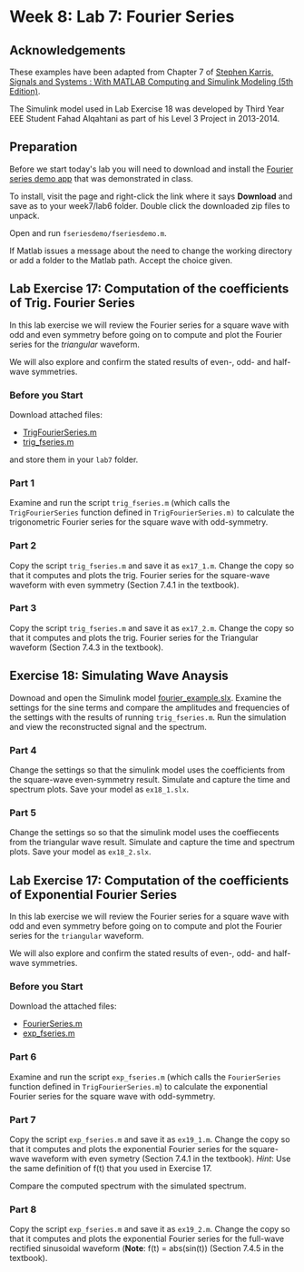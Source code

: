 # Week 8: Lab 7: Fourier Series

## Acknowledgements

These examples have been adapted from Chapter 7 of 
<a href="http://site.ebrary.com/lib/swansea/docDetail.action?docID=10547416" target="_blank">Stephen Karris, Signals and Systems : With MATLAB Computing and Simulink Modeling (5th Edition)</a>.

The Simulink model used in Lab Exercise 18 was developed by Third Year EEE Student Fahad Alqahtani as part of his Level 3 Project in 2013-2014.

## Preparation

Before we start today's lab you will need to download and install the [Fourier series demo app](http://users.ece.gatech.edu/mcclella/matlabGUIs/#FourierSeries) that was demonstrated in class.

To install, visit the page and right-click the link where it says **Download** and save as to your week7/lab6 folder. Double click the downloaded zip files to unpack.

Open and run `fseriesdemo/fseriesdemo.m`.

If Matlab issues a message about the need to change the working directory or add a folder to the Matlab path. Accept the choice given.

## Lab Exercise 17: Computation of the coefficients of Trig. Fourier Series

In this lab exercise we will review the Fourier series for a square wave with odd and even symmetry before going on to compute and plot the Fourier series for the *triangular* waveform.

We will also explore and confirm the stated results of even-, odd- and half-wave symmetries.

### Before you Start

Download attached files:

* [TrigFourierSeries.m](https://github.com/cpjobling/EG-247-Resources/blob/master/portfolio/lab7/TrigFourierSeries.m)
* [trig_fseries.m](https://github.com/cpjobling/EG-247-Resources/blob/master/portfolio/lab7/trig_fseries.m)

and store them in your `lab7` folder.

### Part 1

Examine and run the script `trig_fseries.m` (which calls the `TrigFourierSeries` function defined in `TrigFourierSeries.m)` to calculate the trigonometric Fourier series for the square wave with odd-symmetry.

### Part 2

Copy the script `trig_fseries.m` and save it as `ex17_1.m`. Change the copy so that it computes and plots the trig. Fourier series for the square-wave waveform with even symmetry (Section 7.4.1 in the textbook).

### Part 3

Copy the script `trig_fseries.m` and save it as `ex17_2.m`. Change the copy so that it computes and plots the trig. Fourier series for the Triangular waveform (Section 7.4.3 in the textbook).

## Exercise 18: Simulating Wave Anaysis

Downoad and open the Simulink model [fourier_example.slx](https://github.com/cpjobling/EG-247-Resources/blob/master/portfolio/lab7/fourier_example.slx?raw=true). Examine the settings for the sine terms and compare the amplitudes and frequencies of the settings with the results of running `trig_fseries.m`. Run the simulation and view the reconstructed signal and the spectrum.

### Part 4

Change the settings so that the simulink model uses the coefficients from the square-wave even-symmetry result. Simulate and capture the time and spectrum plots. Save your model as `ex18_1.slx`.

### Part 5

Change the settings so so that the simulink model uses the coeffiecents from the triangular wave result. Simulate and capture the time and spectrum plots. Save your model as `ex18_2.slx`.

## Lab Exercise 17: Computation of the coefficients of Exponential Fourier Series

In this lab exercise we will review the Fourier series for a square wave with odd and even symmetry before going on to compute and plot the Fourier series for the `triangular` waveform.

We will also explore and confirm the stated results of even-, odd- and half-wave symmetries.

### Before you Start

Download the attached files:

* [FourierSeries.m](https://github.com/cpjobling/EG-247-Resources/blob/master/portfolio/lab7/FourierSeries.m)
* [exp_fseries.m](https://github.com/cpjobling/EG-247-Resources/blob/master/portfolio/lab7/exp_fseries.m)

### Part 6

Examine and run the script `exp_fseries.m` (which calls the `FourierSeries` function defined in `TrigFourierSeries.m`) to calculate the exponential Fourier series for the square wave with odd-symmetry.

### Part 7

Copy the script `exp_fseries.m` and save it as `ex19_1.m`. Change the copy so that it computes and plots the exponential Fourier series for the square-wave waveform with even symetry (Section 7.4.1 in the textbook). *Hint*: Use the same definition of f(t) that you used in Exercise 17.

Compare the computed spectrum with the simulated spectrum.

### Part 8

Copy the script `exp_fseries.m` and save it as `ex19_2.m`. Change the copy so that it computes and plots the exponential Fourier series for the full-wave rectified sinusoidal waveform (**Note**: f(t) = abs(sin(t)) (Section 7.4.5 in the textbook).
